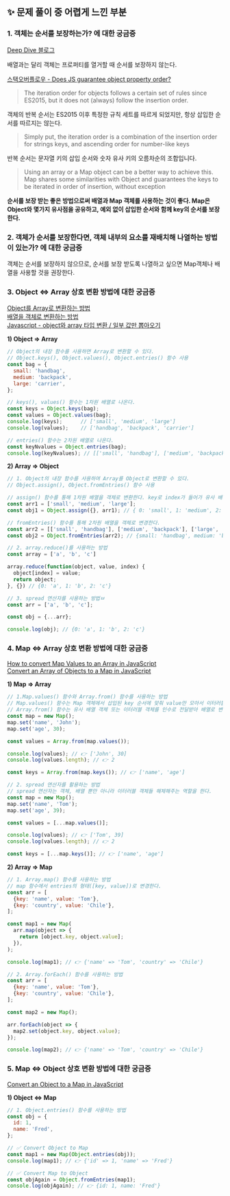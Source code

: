 ## ✨ 문제 풀이 중 어렵게 느낀 부분
### 1. 객체는 순서를 보장하는가? 에 대한 궁금증
[Deep Dive 블로그](https://poiemaweb.com/js-object#11-%ED%94%84%EB%A1%9C%ED%8D%BC%ED%8B%B0)

배열과는 달리 객체는 프로퍼티를 열거할 때 순서를 보장하지 않는다.

[스택오버플로우 - Does JS guarantee object property order?](https://stackoverflow.com/questions/5525795/does-javascript-guarantee-object-property-order/38218582#38218582)

> The iteration order for objects follows a certain set of rules since ES2015, but it does not (always) follow the insertion order. 

객체의 반복 순서는 ES2015 이후 특정한 규칙 세트를 따르게 되었지만, 항상 삽입한 순서를 따르지는 않는다.

> Simply put, the iteration order is a combination of the insertion order for strings keys, and ascending order for number-like keys

반복 순서는 문자열 키의 삽입 순서와 숫자 유사 키의 오름차순의 조합입니다.

> Using an array or a Map object can be a better way to achieve this. Map shares some similarities with Object and guarantees the keys to be iterated in order of insertion, without exception

**순서를 보장 받는 좋은 방법으로써 배열과 Map 객체를 사용하는 것이 좋다. Map은 Object와 몇가지 유사점을 공유하고, 예외 없이 삽입한 순서와 함께 key의 순서를 보장한다.**


### 2. 객체가 순서를 보장한다면, 객체 내부의 요소를 재배치해 나열하는 방법이 있는가? 에 대한 궁금증
객체는 순서를 보장하지 않으므로, 순서를 보장 받도록 나열하고 싶으면 Map객체나 배열을 사용할 것을 권장한다.

### 3. Object ⇔ Array 상호 변환 방법에 대한 궁금증
[Object를 Array로 변환하는 방법](https://www.sizplay.dev/TIL/object%EB%A5%BC-array%EB%A1%9C-%EB%B3%80%ED%99%98-%EB%B0%A9%EB%B2%95/)   
[배열을 객체로 변환하는 방법](https://choisuhyeok.tistory.com/65)   
[Javascript - object와 array 타입 변환 / 일부 값만 뽑아오기](https://guiyomi.tistory.com/126)

**1\) Object ⇒ Array**
```js
// Object의 내장 함수를 사용하면 Array로 변환할 수 있다.
// Object.keys(), Object.values(), Object.entries() 함수 사용
const bag = {
  small: 'handbag',
  medium: 'backpack',
  large: 'carrier',
};

// keys(), values() 함수는 1차원 배열로 나온다.
const keys = Object.keys(bag);
const values = Object.values(bag);
console.log(keys);      // ['small', 'medium', 'large']
console.log(values);    // ['handbag', 'backpack', 'carrier']

// entries() 함수는 2차원 배열로 나온다.
const keyNvalues = Object.entries(bag);
console.log(keyNvalues); // [['small', 'handbag'], ['medium', 'backpack'], ['large', 'carrier']]
```   

**2\) Array ⇒ Object**
```js
// 1. Object의 내장 함수를 사용하여 Array를 Object로 변환할 수 있다.
// Object.assign(), Object.fromEntries() 함수 사용

// assign() 함수를 통해 1차원 배열을 객체로 변환한다. key로 index가 들어가 유사 배열 객체가 된다.
const arr1 = ['small', 'medium', 'large'];
const obj1 = Object.assign({}, arr1); // { 0: 'small', 1: 'medium', 2: 'large'};

// fromEntries() 함수를 통해 2차원 배열을 객체로 변경한다.
const arr2 = [['small', 'handbag'], ['medium', 'backpack'], ['large', 'carrier']];
const obj2 = Object.fromEntries(arr2); // {small: 'handbag', medium: 'backpack', large: 'carrier'}

// 2. array.reduce()를 사용하는 방법
const array = ['a', 'b', 'c']

array.reduce(function(object, value, index) {
  object[index] = value;
  return object;
}, {}) // {0: 'a', 1: 'b', 2: 'c'}

// 3. spread 연산자를 사용하는 방법ㅂ
const arr = ['a', 'b', 'c'];

const obj = {...arr};

console.log(obj); // {0: 'a', 1: 'b', 2: 'c'}
```

### 4. Map ⇔ Array 상호 변환 방법에 대한 궁금증
[How to convert Map Values to an Array in JavaScript](https://bobbyhadz.com/blog/javascript-convert-map-values-to-array)   
[Convert an Array of Objects to a Map in JavaScript](https://bobbyhadz.com/blog/javascript-convert-array-of-objects-to-map)

**1\) Map ⇒ Array**
```js
// 1.Map.values() 함수와 Array.from() 함수를 사용하는 방법
// Map.values() 함수는 Map 객체에서 삽입된 key 순서에 맞춰 value만 모아서 이터러블 객체를 반환해준다.
// Array.from() 함수는 유사 배열 객체 또는 이터러블 객체를 인수로 전달받아 배열로 변환하여 반환한다
const map = new Map();
map.set('name', 'John');
map.set('age', 30);

const values = Array.from(map.values());

console.log(values); // 👉️ ['John', 30]
console.log(values.length); // 👉️ 2

const keys = Array.from(map.keys()); // 👉️ ['name', 'age']

// 2. spread 연산자를 활용하는 방법
// spread 연산자는 객체, 배열 뿐만 아니라 이터러블 객체들 해체해주는 역할을 한다.
const map = new Map();
map.set('name', 'Tom');
map.set('age', 39);

const values = [...map.values()];

console.log(values); // 👉️ ['Tom', 39]
console.log(values.length); // 👉️ 2

const keys = [...map.keys()]; // 👉️ ['name', 'age']
```

**2\) Array ⇒ Map**
```js
// 1. Array.map() 함수를 사용하는 방법
// map 함수에서 entries의 형태([key, value])로 변경한다.
const arr = [
  {key: 'name', value: 'Tom'},
  {key: 'country', value: 'Chile'},
];

const map1 = new Map(
  arr.map(object => {
    return [object.key, object.value];
  }),
);

console.log(map1); // ️👉️ {'name' => 'Tom', 'country' => 'Chile'}

// 2. Array.forEach() 함수를 사용하는 방법
const arr = [
  {key: 'name', value: 'Tom'},
  {key: 'country', value: 'Chile'},
];

const map2 = new Map();

arr.forEach(object => {
  map2.set(object.key, object.value);
});

console.log(map2); // ️👉️ {'name' => 'Tom', 'country' => 'Chile'}
```

### 5. Map ⇔ Object 상호 변환 방법에 대한 궁금증
[Convert an Object to a Map in JavaScript](https://bobbyhadz.com/blog/javascript-convert-object-to-map)

**1\) Object ⇔ Map**
```js
// 1. Object.entries() 함수를 사용하는 방법
const obj = {
  id: 1,
  name: 'Fred',
};

// ✅ Convert Object to Map
const map1 = new Map(Object.entries(obj));
console.log(map1); // 👉️ {'id' => 1, 'name' => 'Fred'}

// ✅ Convert Map to Object
const objAgain = Object.fromEntries(map1);
console.log(objAgain); // 👉️ {id: 1, name: 'Fred'}
```